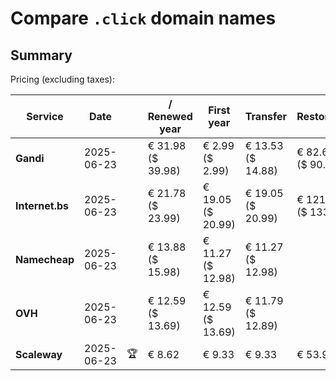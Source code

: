 # Compare `.click` domain names

## Summary

Pricing (excluding taxes):

| Service | Date |  | / Renewed year | First year | Transfer | Restoration |
|--|--|--|--|--|--|--|
| **Gandi** | 2025-06-23 |  | € 31.98<br>($ 39.98) | € 2.99<br>($ 2.99) | € 13.53<br>($ 14.88) | € 82.65<br>($ 90.91) |
| **Internet.bs** | 2025-06-23 |  | € 21.78<br>($ 23.99) | € 19.05<br>($ 20.99) | € 19.05<br>($ 20.99) | € 121.62<br>($ 133.99) |
| **Namecheap** | 2025-06-23 |  | € 13.88<br>($ 15.98) | € 11.27<br>($ 12.98) | € 11.27<br>($ 12.98) |  |
| **OVH** | 2025-06-23 |  | € 12.59<br>($ 13.69) | € 12.59<br>($ 13.69) | € 11.79<br>($ 12.89) |  |
| **Scaleway** | 2025-06-23 | 🏆 | € 8.62 | € 9.33 | € 9.33 | € 53.91 |
